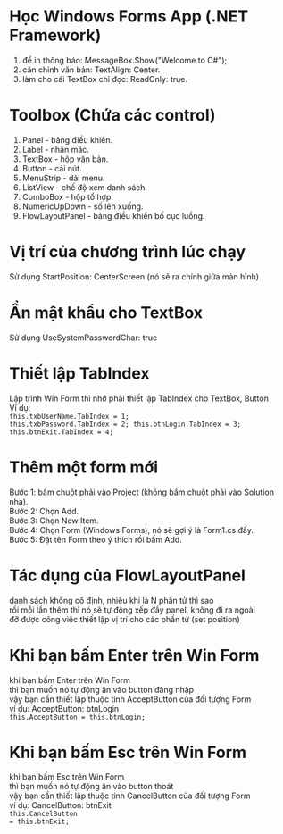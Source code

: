 # Học Windows Forms App (.NET Framework)
1. để in thông báo: MessageBox.Show("Welcome to C#");
2. căn chỉnh văn bản: TextAlign: Center.
3. làm cho cái TextBox chỉ đọc: ReadOnly: true.
# Toolbox (Chứa các control)
1. Panel - bảng điều khiển.
2. Label - nhãn mác.
3. TextBox - hộp văn bản.
4. Button - cái nút.
5. MenuStrip - dải menu.
6. ListView - chế độ xem danh sách.
7. ComboBox - hộp tổ hợp.
8. NumericUpDown - số lên xuống.
9. FlowLayoutPanel - bảng điều khiển bố cục luồng.
# Vị trí của chương trình lúc chạy
Sử dụng StartPosition: CenterScreen (nó sẽ ra chính giữa màn hình)
# Ẩn mật khẩu cho TextBox
Sử dụng UseSystemPasswordChar: true
# Thiết lập TabIndex
Lập trình Win Form thì nhớ phải thiết lập TabIndex cho TextBox, Button<br>
Ví dụ:<br>
<code>this.txbUserName.TabIndex = 1;
this.txbPassword.TabIndex = 2;
this.btnLogin.TabIndex = 3;
this.btnExit.TabIndex = 4;
</code>
# Thêm một form mới
Bước 1: bấm chuột phải vào Project (không bấm chuột phải vào Solution nha).<br>
Bước 2: Chọn Add.<br>
Bước 3: Chọn New Item.<br>
Bước 4: Chọn Form (Windows Forms), nó sẽ gợi ý là Form1.cs đấy.<br>
Bước 5: Đặt tên Form theo ý thích rồi bấm Add.
# Tác dụng của FlowLayoutPanel
danh sách không cố định, nhiều khi là N phần tử thì sao<br>
rồi mỗi lần thêm thì nó sẽ tự động xếp đầy panel, không đi ra ngoài<br>
đỡ được công việc thiết lập vị trí cho các phần tử (set position)
# Khi bạn bấm Enter trên Win Form
khi bạn bấm Enter trên Win Form<br>
thì bạn muốn nó tự động ăn vào button đăng nhập<br>
vậy bạn cần thiết lập thuộc tính AcceptButton của đối tượng Form<br>
ví dụ: AcceptButton: btnLogin<br>
<code>this.AcceptButton = this.btnLogin;</code>
# Khi bạn bấm Esc trên Win Form
khi bạn bấm Esc trên Win Form<br>
thì bạn muốn nó tự động ăn vào button thoát<br>
vậy bạn cần thiết lập thuộc tính CancelButton của đối tượng Form<br>
ví dụ: CancelButton: btnExit<br>
<code>this.CancelButton = this.btnExit;</code>
